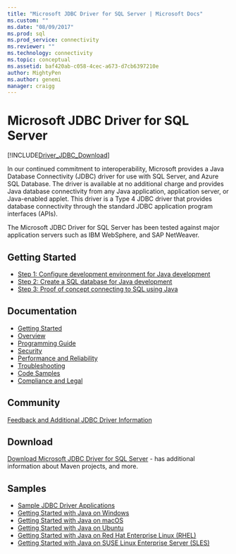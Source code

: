 ```yaml
---
title: "Microsoft JDBC Driver for SQL Server | Microsoft Docs"
ms.custom: ""
ms.date: "08/09/2017"
ms.prod: sql
ms.prod_service: connectivity
ms.reviewer: ""
ms.technology: connectivity
ms.topic: conceptual
ms.assetid: baf420ab-c058-4cec-a673-d7cb6397210e
author: MightyPen
ms.author: genemi
manager: craigg
---
```

# Microsoft JDBC Driver for SQL Server

[!INCLUDE[Driver_JDBC_Download](../../includes/driver_jdbc_download.md)]

In our continued commitment to interoperability, Microsoft provides a Java Database Connectivity (JDBC) driver for use with SQL Server, and Azure SQL Database. The driver is available at no additional charge and provides Java database connectivity from any Java application, application server, or Java-enabled applet. This driver is a Type 4 JDBC driver that provides database connectivity through the standard JDBC application program interfaces (APIs).

The Microsoft JDBC Driver for SQL Server has been tested against major application servers such as IBM WebSphere, and SAP NetWeaver.
  
## Getting Started  

* [Step 1: Configure development environment for Java development](step-1-configure-development-environment-for-java-development.md)  
* [Step 2: Create a SQL database for Java development](step-2-create-a-sql-database-for-java-development.md)  
* [Step 3: Proof of concept connecting to SQL using Java](step-3-proof-of-concept-connecting-to-sql-using-java.md)  
  
## Documentation  

* [Getting Started](getting-started-with-the-jdbc-driver.md)
* [Overview](overview-of-the-jdbc-driver.md)  
* [Programming Guide](programming-guide-for-jdbc-sql-driver.md)
* [Security](securing-jdbc-driver-applications.md)  
* [Performance and Reliability](improving-performance-and-reliability-with-the-jdbc-driver.md)  
* [Troubleshooting](diagnosing-problems-with-the-jdbc-driver.md)
* [Code Samples](sample-jdbc-driver-applications.md)
* [Compliance and Legal](compliance-and-legal-for-the-jdbc-sql-driver.md)  
  
## Community

[Feedback and Additional JDBC Driver Information](finding-additional-jdbc-driver-information.md)  
  
## Download

[Download Microsoft JDBC Driver for SQL Server](download-microsoft-jdbc-driver-for-sql-server.md) - has additional information about Maven projects, and more.
  
## Samples  

* [Sample JDBC Driver Applications](sample-jdbc-driver-applications.md)  
* [Getting Started with Java on Windows](https://www.microsoft.com/sql-server/developer-get-started/java/windows/)
* [Getting Started with Java on macOS](https://www.microsoft.com/sql-server/developer-get-started/java/mac/)
* [Getting Started with Java on Ubuntu](https://www.microsoft.com/sql-server/developer-get-started/java/ubuntu/)
* [Getting Started with Java on Red Hat Enterprise Linux (RHEL)](https://www.microsoft.com/sql-server/developer-get-started/java/rhel/)
* [Getting Started with Java on SUSE Linux Enterprise Server (SLES)](https://www.microsoft.com/sql-server/developer-get-started/java/sles/)
